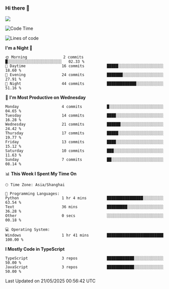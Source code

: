 ### Hi there 👋

<img src="https://github-readme-stats.vercel.app/api/top-langs/?username=lhvision"/>

<!--START_SECTION:waka-->
![Code Time](http://img.shields.io/badge/Code%20Time-104%20hrs%203%20mins-blue)

![Lines of code](https://img.shields.io/badge/From%20Hello%20World%20I%27ve%20Written-70.2%20thousand%20lines%20of%20code-blue)

**I'm a Night 🦉** 

```text
🌞 Morning                2 commits           █░░░░░░░░░░░░░░░░░░░░░░░░   02.33 % 
🌆 Daytime                16 commits          █████░░░░░░░░░░░░░░░░░░░░   18.60 % 
🌃 Evening                24 commits          ███████░░░░░░░░░░░░░░░░░░   27.91 % 
🌙 Night                  44 commits          █████████████░░░░░░░░░░░░   51.16 % 
```
📅 **I'm Most Productive on Wednesday** 

```text
Monday                   4 commits           █░░░░░░░░░░░░░░░░░░░░░░░░   04.65 % 
Tuesday                  14 commits          ████░░░░░░░░░░░░░░░░░░░░░   16.28 % 
Wednesday                21 commits          ██████░░░░░░░░░░░░░░░░░░░   24.42 % 
Thursday                 17 commits          █████░░░░░░░░░░░░░░░░░░░░   19.77 % 
Friday                   13 commits          ████░░░░░░░░░░░░░░░░░░░░░   15.12 % 
Saturday                 10 commits          ███░░░░░░░░░░░░░░░░░░░░░░   11.63 % 
Sunday                   7 commits           ██░░░░░░░░░░░░░░░░░░░░░░░   08.14 % 
```


📊 **This Week I Spent My Time On** 

```text
🕑︎ Time Zone: Asia/Shanghai

💬 Programming Languages: 
Python                   1 hr 4 mins         ████████████████░░░░░░░░░   63.54 % 
Text                     36 mins             █████████░░░░░░░░░░░░░░░░   36.28 % 
Other                    0 secs              ░░░░░░░░░░░░░░░░░░░░░░░░░   00.18 % 

💻 Operating System: 
Windows                  1 hr 41 mins        █████████████████████████   100.00 % 
```

**I Mostly Code in TypeScript** 

```text
TypeScript               3 repos             ████████████░░░░░░░░░░░░░   50.00 % 
JavaScript               3 repos             ████████████░░░░░░░░░░░░░   50.00 % 
```




 Last Updated on 21/05/2025 00:56:42 UTC
<!--END_SECTION:waka-->
